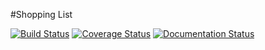 #Shopping List

[![Build Status](https://travis-ci.org/ryanbozarth/mongo-shopping-list.svg?branch=master)](https://travis-ci.org/ryanbozarth/mongo-shopping-list)
[![Coverage Status](https://coveralls.io/repos/github/ryanbozarth/mongo-shopping-list/badge.svg?branch=master)](https://coveralls.io/github/ryanbozarth/mongo-shopping-list?branch=master)
[![Documentation Status](https://readthedocs.org/projects/shopping-list/badge/?version=latest)](http://shopping-list.readthedocs.io/en/latest/?badge=latest)
